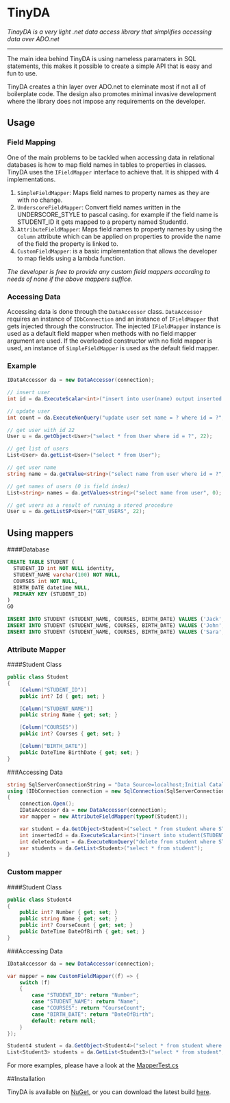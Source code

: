 # TinyDA
*TinayDA is a very light .net data access library that simplifies accessing data over ADO.net*
***
The main idea behind TinyDA is using nameless paramaters in SQL statements, this makes it possible to create a simple API that is easy and fun to use.

TinyDA creates a thin layer over ADO.net to eleminate most if not all of boilerplate code. The design also promotes minimal invasive development where the library does not impose any requirements on the developer.
## Usage

### Field Mapping
One of the main problems to be tackled when accessing data in relational databases is how to map field names in tables to properties in classes. TinyDA uses the `IFieldMapper` interface to achieve that. It is shipped with 4 implementations.

1. `SimpleFieldMapper`: Maps field names to property names as they are with no change.
2. `UnderscoreFieldMapper`: Convert field names written in the UNDERSCORE_STYLE to pascal casing. for example if the field name is STUDENT_ID it gets mapped to a property named StudentId.
3. `AttributeFieldMapper`: Maps field names to property names by using the `Column` attribute which can be applied on properties to provide the name of the field the property is linked to.
4. `CustomFieldMapper`: is a basic implementation that allows the developer to map fields using a lambda function.

*The developer is free to provide any custom field mappers according to needs of none if the above mappers suffice.*

### Accessing Data
Accessing data is done through the `DataAccessor` class. `DataAccessor` requires an instance of `IDbConnection` and an instance of `IFieldMapper` that gets injected through the constructor. The injected `IFieldMapper` instance is used as a default field mapper when methods with no field mapper argument are used. If the overloaded constructor with no field mapper is used, an instance of `SimpleFieldMapper` is used as the default field mapper.

### Example
``` CS
IDataAccessor da = new DataAccessor(connection);

// insert user
int id = da.ExecuteScalar<int>("insert into user(name) output inserted.id values (?)", "Jack");

// update user
int count = da.ExecuteNonQuery("update user set name = ? where id = ?", "John", 22);

// get user with id 22
User u = da.getObject<User>("select * from User where id = ?", 22);

// get list of users
List<User> da.getList<User>("select * from User");

// get user name
string name = da.getValue<string>("select name from user where id = ?", 0, 22);

// get names of users (0 is field index)
List<string> names = da.getValues<string>("select name from user", 0);

// get users as a result of running a stored procedure
User u = da.getListSP<User>("GET_USERS", 22);
```
## Using mappers

####Database

``` SQL
CREATE TABLE STUDENT (
  STUDENT_ID int NOT NULL identity,
  STUDENT_NAME varchar(100) NOT NULL,
  COURSES int NOT NULL,
  BIRTH_DATE datetime NULL,
  PRIMARY KEY (STUDENT_ID)
)
GO

INSERT INTO STUDENT (STUDENT_NAME, COURSES, BIRTH_DATE) VALUES ('Jack', 8, '1990-12-01');
INSERT INTO STUDENT (STUDENT_NAME, COURSES, BIRTH_DATE) VALUES ('John', 4, '1986-08-06');
INSERT INTO STUDENT (STUDENT_NAME, COURSES, BIRTH_DATE) VALUES ('Sara', 16, '1988-08-14');
```
### Attribute Mapper

####Student Class

``` CS
public class Student
{
    [Column("STUDENT_ID")]
    public int? Id { get; set; }

    [Column("STUDENT_NAME")]
    public string Name { get; set; }

    [Column("COURSES")]
    public int? Courses { get; set; }

    [Column("BIRTH_DATE")]
    public DateTime BirthDate { get; set; }
}
```

###Accessing Data
``` CS
string SqlServerConnectionString = "Data Source=localhost;Initial Catalog=tinydatest;Integrated Security=True";
using (IDbConnection connection = new SqlConnection(SqlServerConnectionString))
{
    connection.Open();
    IDataAccessor da = new DataAccessor(connection);
    var mapper = new AttributeFieldMapper(typeof(Student));

    var student = da.GetObject<Student>("select * from student where STUDENT_NAME = ?", mapper, "Jack");
    int insertedId = da.ExecuteScalar<int>("insert into student(STUDENT_NAME, COURSES, BIRTH_DATE) output inserted.STUDENT_ID VALUES (?, ?, ?)", "Kumait", 16, DateTime.Now);
    int deletedCount = da.ExecuteNonQuery("delete from student where STUDENT_NAME like ?", "Kumait");
    var students = da.GetList<Student>("select * from student");
}

```


### Custom mapper

####Student Class
``` CS
public class Student4
{
    public int? Number { get; set; }
    public string Name { get; set; }
    public int? CourseCount { get; set; }
    public DateTime DateOfBirth { get; set; }
}
```

###Accessing Data

``` CS
IDataAccessor da = new DataAccessor(connection);

var mapper = new CustomFieldMapper((f) => {
    switch (f)
    {
        case "STUDENT_ID": return "Number";
        case "STUDENT_NAME": return "Name";
        case "COURSES": return "CourseCount";
        case "BIRTH_DATE": return "DateOfBirth";
        default: return null;
    }
});

Student4 student = da.GetObject<Student4>("select * from student where STUDENT_NAME = ?", mapper, "Jack");
List<Student3> students = da.GetList<Student3>("select * from student", mapper);
```

For more examples, please have a look at the [MapperTest.cs](https://github.com/kumait/TinyDA/blob/v1.1/TinyDA.Test/MapperTest.cs)

##Installation

TinyDA is available on [NuGet](https://www.nuget.org/packages/TinyDA/), or you can download the latest build [here](https://github.com/kumait/TinyDA/releases).
